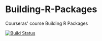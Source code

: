 # Building-R-Packages
Courseras' course Building R Packages



[![Build Status](https://travis-ci.org/ebgaspar/Building-R-Packages.svg?branch=master)](https://travis-ci.org/ebgaspar/Building-R-Packages)

